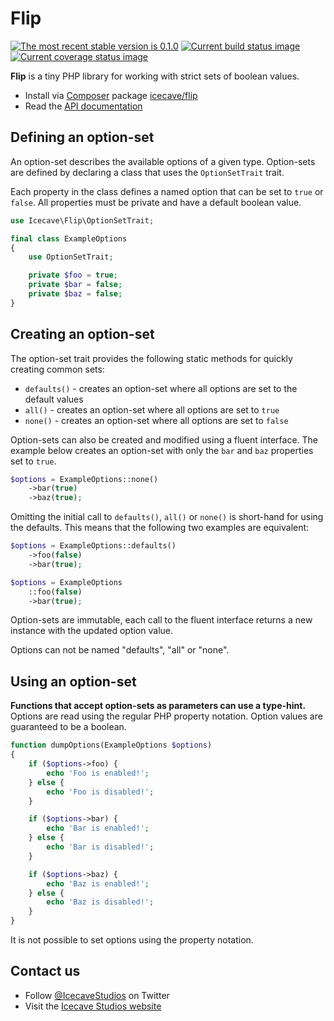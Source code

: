 # Flip

[![The most recent stable version is 0.1.0][version-image]][semantic versioning]
[![Current build status image][build-image]][current build status]
[![Current coverage status image][coverage-image]][current coverage status]

[build-image]: http://img.shields.io/travis/IcecaveStudios/flip/develop.svg?style=flat-square "Current build status for the develop branch"
[current build status]: https://travis-ci.org/IcecaveStudios/flip
[coverage-image]: https://img.shields.io/codecov/c/github/IcecaveStudios/flip/develop.svg?style=flat-square "Current test coverage for the develop branch"
[current coverage status]: https://coveralls.io/r/IcecaveStudios/flip
[semantic versioning]: http://semver.org/
[version-image]: http://img.shields.io/:semver-0.1.0-yellow.svg?style=flat-square "This project uses semantic versioning"

**Flip** is a tiny PHP library for working with strict sets of boolean values.

- Install via [Composer] package [icecave/flip]
- Read the [API documentation]

[api documentation]: http://icecavestudios.github.io/flip/artifacts/documentation/api/
[composer]: http://getcomposer.org/
[icecave/flip]: https://packagist.org/packages/icecave/flip

## Defining an option-set

An option-set describes the available options of a given type. Option-sets are
defined by declaring a class that uses the `OptionSetTrait` trait.

Each property in the class defines a named option that can be set to `true` or
`false`. All properties must be private and have a default boolean value.

```php
use Icecave\Flip\OptionSetTrait;

final class ExampleOptions
{
    use OptionSetTrait;

    private $foo = true;
    private $bar = false;
    private $baz = false;
}
```

## Creating an option-set

The option-set trait provides the following static methods for quickly creating
common sets:

* `defaults()` - creates an option-set where all options are set to the default values
* `all()` - creates an option-set where all options are set to `true`
* `none()` - creates an option-set where all options are set to `false`

Option-sets can also be created and modified using a fluent interface. The
example below creates an option-set with only the `bar` and `baz` properties set
to `true`.

```php
$options = ExampleOptions::none()
    ->bar(true)
    ->baz(true);
```

Omitting the initial call to `defaults()`, `all()` or `none()` is short-hand
for using the defaults. This means that the following two examples are equivalent:

```php
$options = ExampleOptions::defaults()
    ->foo(false)
    ->bar(true);
```

```php
$options = ExampleOptions
    ::foo(false)
    ->bar(true);
```

Option-sets are immutable, each call to the fluent interface returns a new
instance with the updated option value.

Options can not be named "defaults", "all" or "none".

## Using an option-set

**Functions that accept option-sets as parameters can use a type-hint.** Options are
read using the regular PHP property notation. Option values are guaranteed to
be a boolean.

```php
function dumpOptions(ExampleOptions $options)
{
    if ($options->foo) {
        echo 'Foo is enabled!';
    } else {
        echo 'Foo is disabled!';
    }

    if ($options->bar) {
        echo 'Bar is enabled!';
    } else {
        echo 'Bar is disabled!';
    }

    if ($options->baz) {
        echo 'Baz is enabled!';
    } else {
        echo 'Baz is disabled!';
    }
}
```

It is not possible to set options using the property notation.

## Contact us

- Follow [@IcecaveStudios] on Twitter
- Visit the [Icecave Studios website]

[@icecavestudios]: https://twitter.com/IcecaveStudios
[icecave studios website]: http://icecave.com.au/
